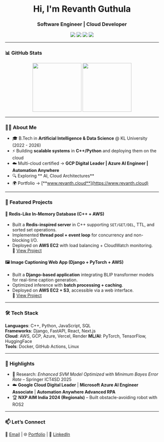 <!-- Profile Header -->
<h1 align="center">Hi, I'm Revanth Guthula</h1>
<h3 align="center">Software Engineer | Cloud Developer</h3>

<p align="center">
  <a href="mailto:revanthg2607@gmail.com"><img src="https://img.shields.io/badge/Email-Contact-blue?style=flat-square&logo=gmail"></a>
  <a href="https://www.linkedin.com/in/rev2607"><img src="https://img.shields.io/badge/LinkedIn-Connect-blue?style=flat-square&logo=linkedin"></a>
  <a href="https://github.com/rev2607"><img src="https://img.shields.io/badge/GitHub-Follow-black?style=flat-square&logo=github"></a>
  <a href="https://www.revanth.cloud"><img src="https://img.shields.io/badge/Portfolio-Visit-brightgreen?style=flat-square&logo=google-chrome"></a>
</p>

---

### 📊 **GitHub Stats**
<p align="center">
  <img src="https://github-readme-stats.vercel.app/api?username=rev2607&show_icons=true&theme=tokyonight" height="160"/>
  <img src="https://github-readme-stats.vercel.app/api/top-langs/?username=rev2607&layout=compact&theme=tokyonight" height="160"/>
</p>

---

### 🧑‍💻 **About Me**
- 🎓 B.Tech in **Artificial Intelligence & Data Science** @ KL University (2022 - 2026)
- ⚡ Building **scalable systems** in **C++/Python** and deploying them on the cloud
- ☁️ Multi-cloud certified → **GCP Digital Leader | Azure AI Engineer | Automation Anywhere**
- 🔍 Exploring ** AI, Cloud Architectures**
- 🌍 Portfolio → [**www.revanth.cloud**](https://www.revanth.cloud)

---

### 🚀 **Featured Projects**

#### 🔴 Redis-Like In-Memory Database (C++ + AWS)
- Built a **Redis-inspired server** in C++ supporting `SET/GET/DEL`, TTL, and sorted set operations.
- Implemented **thread pool + event loop** for concurrency and non-blocking I/O.
- Deployed on **AWS EC2** with load balancing + CloudWatch monitoring.  
🔗 [View Project](https://github.com/rev2607/redis-x)

#### 🖼️ Image Captioning Web App (Django + PyTorch + AWS)
- Built a **Django-based application** integrating BLIP transformer models for real-time caption generation.
- Optimized inference with **batch processing + caching**.
- Deployed on **AWS EC2 + S3**, accessible via a web interface.  
🔗 [View Project](https://github.com/rev2607/Django-web-application-image-captioning)


---

### 🛠️ **Tech Stack**

**Languages**: C++, Python, JavaScript, SQL  
**Frameworks**: Django, FastAPI, React, Next.js  
**Cloud**: AWS, GCP, Azure, Vercel, Render
**ML/AI**: PyTorch, TensorFlow, HuggingFace  
**Tools**: Docker, GitHub Actions, Linux  

---

### 🏅 **Highlights**
- 📄 Research: *Enhanced SVM Model Optimized with Minimum Bayes Error Rate* – Springer ICT4SD 2025  
- ☁️ **Google Cloud Digital Leader** | **Microsoft Azure AI Engineer Associate** | **Automation Anywhere Advanced RPA**  
- 🏆 **NXP AIM India 2024 (Regionals)** – Built obstacle-avoiding robot with ROS2  

---

### 📫 **Let’s Connect**
💌 [Email](mailto:revanthg2607@gmail.com) | 🌐 [Portfolio](https://www.revanth.cloud) | 💼 [LinkedIn](https://www.linkedin.com/in/rev2607)  
